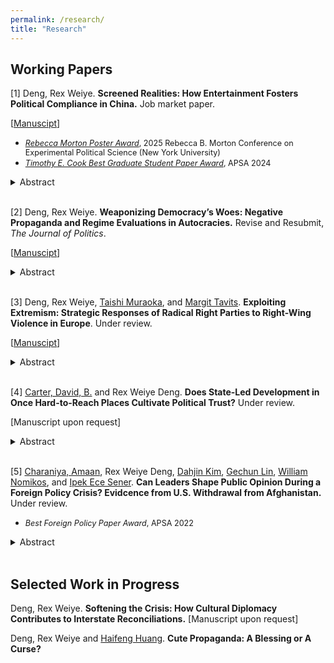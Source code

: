 ```yaml
---
permalink: /research/
title: "Research"
---
```


  
## Working Papers

\[1\] Deng, Rex Weiye. **Screened Realities: How Entertainment Fosters Political Compliance in China.** Job market paper.

\[[Manuscipt](https://www.dropbox.com/scl/fi/isbdrin1zjo1fgea286n2/EntertainmentPropaganda.pdf?rlkey=d5st5mcs8dl5uq81ap7s1g7l5&st=wsfv8e1i&dl=0)\]

  *    <span style="font-size: 90%">[*Rebecca Morton Poster Award*](https://wp.nyu.edu/cesspoliticalscienceconference/rebecca-morton-poster-prize/), 2025 Rebecca B. Morton Conference on Experimental Political Science (New York University)</span>
  *    <span style="font-size: 90%">[*Timothy E. Cook Best Graduate Student Paper Award*](https://apsanet.org/membership/organized-sections/organized-section-awards/past-awards/section-23/#:~:text=The%20Cook%20Award%20recognizes%20the,previous%20year%27s%20APSA%20Annual%20Meeting.), APSA 2024</span>

<details><summary>Abstract</summary>

Existing research suggests that autocrats face a dilemma: manipulating negative information about regime performance can cause public backlash, but revealing such information can make the regime look incompetent and unaccountable. I argue that, to solve this dilemma, autocrats have relied on entertainment, where problems get revealed not in isolation but as part of a dramatized narrative that highlights the regime’s efforts to address them. Since such “problem-revealing entertainment” likely makes audiences immersed in its narratives, it has the potential to positively affect public perceptions of the regime. Drawing on a content analysis of such productions, a text analysis of 400,000 audience reviews, and two original experiments, I demonstrate that China has systematically generated entertainment disclosing details of corruption while stressing its anti-corruption efforts, and that these products improve citizens’ perceptions of the regime’s competence and accountability because of their realistic and immersive content. These findings illustrate how information manipulation through entertainment media strengthens authoritarian resilience.
</details>

<br>


\[2\] Deng, Rex Weiye. **Weaponizing Democracy’s Woes: Negative Propaganda and Regime Evaluations in Autocracies.** Revise and Resubmit, _The Journal of Politics_. 

\[[Manuscipt](https://www.dropbox.com/scl/fi/1fb9szha8ex3pm7bovv1g/NegativePropaganda.pdf?rlkey=m382q7tv35qirgw3evzyt8ba1&st=qd32loxy&dl=0)\]

<details><summary>Abstract</summary>

Historically, good governance in liberal democracies has been a critical driver for democratization. Yet, the growing visibility of social and political problems in liberal democracies, especially the U.S., offer autocrats an opportunity to undermine the liberal model and bolster their own legitimacy. I argue that by strategically amplifying these problems —— a tactic I term negative propaganda —— autocrats can erode support for liberal democracies by selectively presenting ostensibly credible and fear-inducing information, although not necessarily increase support for the domestic regime. By analyzing over 900,000 Weibo posts from Chinese state media, I show that negative propaganda is widespread, garners substantial public attention, and frequently features seemingly credible and fear-inducing content. A survey experiment in China further demonstrates that exposure to such propaganda lowers evaluations of liberal democracies, but does not improve support for the domestic regime. These findings underscore the inherent tension between liberal democratic governance and authoritarian resilience.
  
</details>

<br>

\[3\] Deng, Rex Weiye, [Taishi Muraoka](https://www.taishimuraoka.com/), and [Margit Tavits](https://sites.wustl.edu/mtavits/). **Exploiting Extremism: Strategic Responses of Radical Right Parties to Right-Wing Violence in Europe**. Under review. 

\[[Manuscipt](https://www.dropbox.com/scl/fi/149g16qkyrj9kgdr10hjp/RightWingTerrorism.pdf?rlkey=z4xygrzmbzdtednucw3abftno&st=upcfd2ep&dl=0)\]
  
<details><summary>Abstract</summary>

How do radical right (RR) parties in Europe respond to rising levels of right-wing violence targeting immigrants and ethnic minorities, given such violence may threaten their legitimacy due to their ideological proximity to the perpetrators? We theorize that RR parties likely respond to this challenge by adopting a scapegoating strategy: rather than withdrawing or diverting attention, they amplify anti-immigrant/minority rhetoric to shift blame onto minority groups/policies. Drawing on a large-scale dataset of Facebook posts by political parties across 18 European countries (2014—2022) and comprehensive data on right-wing violence, we find that RR parties post more frequently, and negatively, about immigrants and minorities following attacks. Moreover, we find that user engagement with RR parties' social media content related to minorities increases after right-wing attacks, suggesting that this strategy likely pays off. These findings deepen our understanding of how RR parties navigate hostile environments to maintain voter support through strategic rhetoric.
</details>

<br>

\[4\] [Carter, David, B.](https://sites.wustl.edu/davidcarter/) and Rex Weiye Deng. **Does State-Led Development in Once Hard-to-Reach Places Cultivate Political Trust?** Under review. 

\[Manuscript upon request\]

<details><summary>Abstract</summary>

Conventional wisdom suggests that increased state presence in historically remote regions provokes local resistance. In contrast, we argue that residents in these areas respond positively to a critical yet under-explored form of state presence -- infrastructural development -- and exhibit higher levels of trust in national institutions than those in core regions. Two mechanisms explain this relationship: (1) limited prior interaction with the state makes political attitudes in remote areas more malleable, and (2) infrastructural development is both more novel and beneficial in peripheral regions. We also identify resource extraction and conflict history as scope conditions that moderate this relationship. Using large-scale geospatial data from 46 developing countries and a Difference-in-Differences design leveraging Tanzania’s rural electrification program, we find consistent support for our hypotheses. These results underscore both the promise and the constraints of infrastructural development as a tool for state building, particularly in historically underdeveloped areas.
</details>

<br>


\[5\] [Charaniya, Amaan](https://sites.wustl.edu/amaancharaniya/), Rex Weiye Deng, [Dahjin Kim](https://dahjinkim.github.io/), [Gechun Lin](https://lingechun.github.io/research/), [William Nomikos](https://www.williamgnomikos.com/), and [Ipek Ece Sener](https://ipekecesener.com/). **Can Leaders Shape Public Opinion During a Foreign Policy Crisis? Evidcence from U.S. Withdrawal from Afghanistan.** Under review. 
  
  * <span style="font-size: 90%">*Best Foreign Policy Paper Award*, APSA 2022</span>
<details><summary>Abstract</summary>

The general public greeted news of the American withdrawal from Afghanistan, ending a two-decade long operation,  with mixed reactions. In this paper, we describe the real-time reactions to the American withdrawal on Twitter. We trace and describe online discussions specifically about the U.S. withdrawal from Afghanistan by collecting a unique dataset of 7 million tweets. Instead of relying on a pre-determined group of users, we collect all tweets in the United States sent between August and September of 2021 that mention a list of keywords related to the  withdrawal. This approach allows us to collect a comprehensive corpus of tweets related to the Afghan withdrawal. We  then apply a semi-supervised machine learning algorithm to measure sentiment toward both the Trump administration, which began the withdrawal, and the Biden administration, which concluded it.  We  find that social media reactions to  key events are rapid but transient. We observe no spikes but a steady increasing volume of negative Tweets after the United States completes the withdrawal process on August 31st. 
</details>

<br>

## Selected Work in Progress

Deng, Rex Weiye. **Softening the Crisis: How Cultural Diplomacy Contributes to Interstate Reconciliations.** \[Manuscript upon request\]

Deng, Rex Weiye and [Haifeng Huang](https://www.hhuang.org/). **Cute Propaganda: A Blessing or A Curse?**




